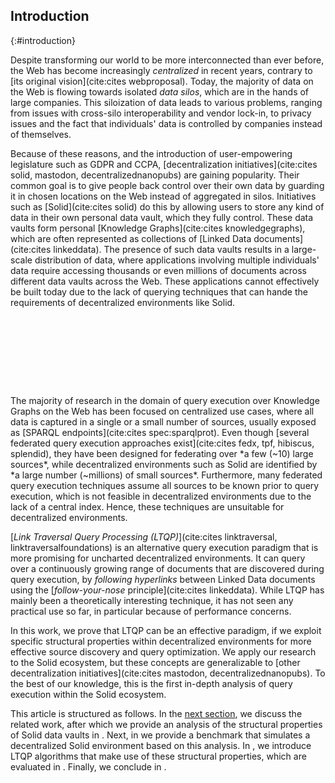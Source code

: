 ## Introduction
{:#introduction}

Despite transforming our world to be more interconnected than ever before,
the Web has become increasingly *centralized* in recent years, contrary to [its original vision](cite:cites webproposal).
Today, the majority of data on the Web is flowing towards isolated *data silos*,
which are in the hands of large companies.
This siloization of data leads to various problems,
ranging from issues with cross-silo interoperability and vendor lock-in,
to privacy issues and the fact that individuals' data is controlled by companies instead of themselves.

Because of these reasons, and the introduction of user-empowering legislature such as GDPR and CCPA,
[decentralization initiatives](cite:cites solid, mastodon, decentralizednanopubs) are gaining popularity.
Their common goal is
to give people back control over their own data
by guarding it in chosen locations on the Web instead of aggregated in silos.
Initiatives such as [Solid](cite:cites solid) do this by allowing users to store any kind of data in their own personal data vault,
which they fully control.
These data vaults form personal [Knowledge Graphs](cite:cites knowledgegraphs), which are often represented as collections of [Linked Data documents](cite:cites linkeddata).
The presence of such data vaults results in a large-scale distribution of data,
where applications involving multiple individuals' data require accessing
thousands or even millions of documents
across different data vaults across the Web.
These applications cannot effectively be built today
due to the lack of querying techniques that can hande the requirements of decentralized environments like Solid.
<span class="placeholder printonly">
<span style="display: block; height: 9em;"></span>
<!-- This is a dummy placeholder for the ACM first page footnote -->
</span>
The majority of research in the domain of query execution over Knowledge Graphs on the Web has been focused on centralized use cases,
where all data is captured in a single or a small number of sources, usually exposed as [SPARQL endpoints](cite:cites spec:sparqlprot).
Even though [several federated query execution approaches exist](cite:cites fedx, tpf, hibiscus, splendid),
they have been designed for federating over *a few (~10) large sources*,
while decentralized environments such as Solid are identified by *a large number (~millions) of small sources*.
Furthermore, many federated query execution techniques assume all sources to be known prior to query execution,
which is not feasible in decentralized environments due to the lack of a central index.
Hence, these techniques are unsuitable for decentralized environments.

[*Link Traversal Query Processing (LTQP)*](cite:cites linktraversal, linktraversalfoundations)
is an alternative query execution paradigm that is more promising for uncharted decentralized environments.
It can query over a continuously growing range of documents that are discovered during query execution,
by _following hyperlinks_ between Linked Data documents using the [*follow-your-nose* principle](cite:cites linkeddata).
While LTQP has mainly been a theoretically interesting technique, it has not seen any practical use so far,
in particular because of performance concerns.

In this work, we prove that LTQP
can be an effective paradigm,
if we exploit specific structural properties within decentralized environments
for more effective source discovery and query optimization.
We apply our research to the Solid ecosystem,
but these concepts are generalizable to [other decentralization initiatives](cite:cites mastodon, decentralizednanopubs).
To the best of our knowledge, this is the first in-depth analysis of query execution within the Solid ecosystem.

This article is structured as follows.
In the [next section](#related-work), we discuss the related work,
after which we provide an analysis of the structural properties of Solid data vaults in [](#solid).
Next, in [](#benchmark) we provide a benchmark that simulates a decentralized Solid environment based on this analysis.
In [](#approach), we introduce LTQP algorithms that make use of these structural properties,
which are evaluated in [](#evaluation).
Finally, we conclude in [](#conclusions).



<!--
Contributions:
- Analysis of structural properties in solid pods
- SolidBench: Benchmark to simulate a Web of data with configurable structural axioms
- Guided link traversal algorithms for querying over Solid data vaults
- Implementation of existing (all?) and new algorithms
- An evaluation of link traversal algorithms within a simulated Web of Solid data vaults
{:.todo}
-->
